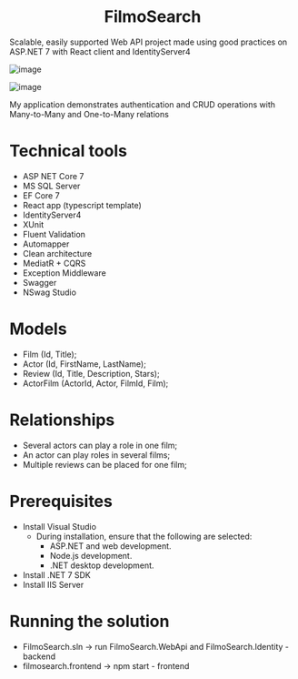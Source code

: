 <h1 align="center">FilmoSearch</h1>

Scalable, easily supported Web API project made using good practices on ASP.NET 7 with React client and IdentityServer4

![image](https://github.com/Raiver103/FilmoSearch/assets/80199038/9d44b4f9-f449-4e20-8734-f88c8a66ca3c)
 
![image](https://github.com/Raiver103/FilmoSearch/assets/80199038/af6bd2ac-8e83-4a30-b4e6-57f4ce02b7da)

My application demonstrates authentication and CRUD operations with Many-to-Many and One-to-Many relations

# Technical tools 
* ASP NET Core 7 
* MS SQL Server
* EF Core 7
* React app (typescript template)
* IdentityServer4
* XUnit
* Fluent Validation
* Automapper
* Clean architecture
* MediatR + CQRS  
* Exception Middleware
* Swagger
* NSwag Studio

# Models
* Film (Id, Title);
* Actor (Id, FirstName, LastName);
* Review (Id, Title, Description, Stars);
* ActorFilm (ActorId, Actor, FilmId, Film); 

# Relationships
* Several actors can play a role in one film;
* An actor can play roles in several films;
* Multiple reviews can be placed for one film;

# Prerequisites
* Install Visual Studio
    * During installation, ensure that the following are selected:
        * ASP.NET and web development.
        * Node.js development.
        * .NET desktop development.
* Install .NET 7 SDK
* Install IIS Server

# Running the solution
* FilmoSearch.sln -> run FilmoSearch.WebApi and FilmoSearch.Identity - backend
* filmosearch.frontend -> npm start - frontend
